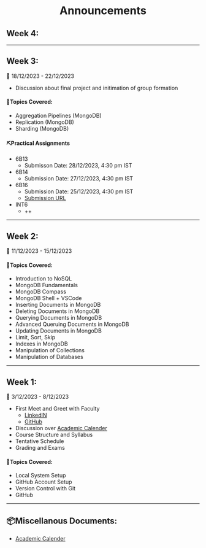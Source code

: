 <h1 align="center">Announcements</h1>


## Week 4:

----

## Week 3:

📅 18/12/2023 - 22/12/2023

- Discussion about final project and initimation of group formation

#### **🎯Topics Covered**:
- Aggregation Pipelines (MongoDB)
- Replication (MongoDB)
- Sharding (MongoDB)

#### **⛏️Practical Assignments**

- 6B13
  - Submisson Date: 28/12/2023, 4:30 pm IST
- 6B14
  - Submission Date: 27/12/2023, 4:30 pm IST
- 6B16
  - Submission Date: 25/12/2023, 4:30 pm IST
  - [Submission URL](https://forms.gle/7CLjawbeZ2jkDiEM9)
- INT6 
  - ++

----


## Week 2:

📅 11/12/2023 - 15/12/2023

#### **🎯Topics Covered**:
- Introduction to NoSQL
- MongoDB Fundamentals
- MongoDB Compass 
- MongoDB Shell + VSCode
- Inserting Documents in MongoDB
- Deleting Documents in MongoDB
- Querying Documents in MongoDB
- Advanced Queruing Documents in MongoDB
- Updating Documents in MongoDB
- Limit, Sort, Skip
- Indexes in MongoDB
- Manipulation of Collections
- Manipulation of Databases

----

## Week 1:

📅 3/12/2023 - 8/12/2023

- First Meet and Greet with Faculty
  - [LinkedIN](https://github.com/smaranjitghose)
  - [GitHub](https://www.linkedin.com/in/smaranjitghose/)
- Discussion over [Academic Calender](https://github.com/smaranjitghose/ParulUniversityMEAN/blob/main/Academic_Calender.pdf)
- Course Structure and Syllabus
- Tentative Schedule
- Grading and Exams

#### **🎯Topics Covered**:

- Local System Setup
- GitHub Account Setup
- Version Control with Git
- GitHub

---

## 📦Miscellanous Documents:

- [Academic Calender](https://github.com/smaranjitghose/ParulUniversityMEAN/blob/main/Academic_Calender.pdf)
